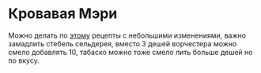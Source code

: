 # Кровавая Мэри
Можно делать по [этому](https://ru.inshaker.com/cocktails/31-krovavaya-meri) рецепты с небольшими изменениями, важно замадлить стебель сельдерея, вместо 3 дешей ворчестера можно смело добавлять 10, табаско можно тоже смело лить больше дешей но по вкусу.  